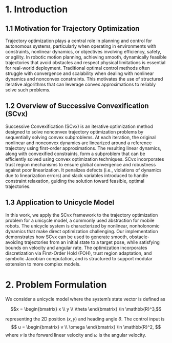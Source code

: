 # 1. Introduction

## 1.1 Motivation for Trajectory Optimization

Trajectory optimization plays a central role in planning and control for autonomous systems, particularly when operating in environments with constraints, nonlinear dynamics, or objectives involving efficiency, safety, or agility. In robotic motion planning, achieving smooth, dynamically feasible trajectories that avoid obstacles and respect physical limitations is essential for real-world deployment. Traditional optimal control methods often struggle with convergence and scalability when dealing with nonlinear dynamics and nonconvex constraints. This motivates the use of structured iterative algorithms that can leverage convex approximations to reliably solve such problems.

## 1.2 Overview of Successive Convexification (SCvx)

Successive Convexification (SCvx) is an iterative optimization method designed to solve nonconvex trajectory optimization problems by sequentially solving convex subproblems. At each iteration, the original nonlinear and nonconvex dynamics are linearized around a reference trajectory using first-order approximations. The resulting linear dynamics, along with convexified constraints, form a subproblem that can be efficiently solved using convex optimization techniques. SCvx incorporates trust region mechanisms to ensure global convergence and robustness against poor linearization. It penalizes defects (i.e., violations of dynamics due to linearization errors) and slack variables introduced to handle constraint relaxation, guiding the solution toward feasible, optimal trajectories.

## 1.3 Application to Unicycle Model

In this work, we apply the SCvx framework to the trajectory optimization problem for a unicycle model, a commonly used abstraction for mobile robots. The unicycle system is characterized by nonlinear, nonholonomic dynamics that make direct optimization challenging. Our implementation demonstrates how SCvx can be used to generate smooth, obstacle-avoiding trajectories from an initial state to a target pose, while satisfying bounds on velocity and angular rate. The optimization incorporates discretization via First-Order Hold (FOH), trust region adaptation, and symbolic Jacobian computation, and is structured to support modular extension to more complex models.

# 2. Problem Formulation

We consider a unicycle model where the system’s state vector is defined as
```math
x = \begin{bmatrix} x \\ y \\ \theta \end{bmatrix} \in \mathbb{R}^3,
```

representing the 2D position $(x, y)$ and heading angle $\theta$. The control input is
$$
u = \begin{bmatrix} v \\ \omega \end{bmatrix} \in \mathbb{R}^2,
$$
where $v$ is the forward linear velocity and $\omega$ is the angular velocity.